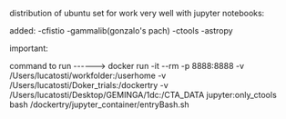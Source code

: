 distribution of ubuntu set for work very well with jupyter notebooks:

added:
-cfistio
-gammalib(gonzalo's pach)
-ctools
-astropy

important:

command to run ------> docker run -it --rm -p 8888:8888 -v /Users/lucatosti/workfolder:/userhome -v /Users/lucatosti/Doker_trials:/dockertry -v /Users/lucatosti/Desktop/GEMINGA/1dc:/CTA_DATA jupyter:only_ctools bash /dockertry/jupyter_container/entryBash.sh

